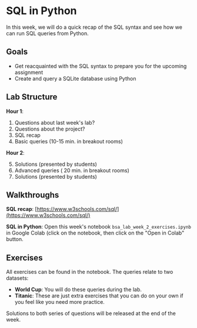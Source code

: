 # SQL in Python

In this week, we will do a quick recap of the SQL syntax and see how we can run SQL queries from Python.

## Goals

* Get reacquainted with the SQL syntax to prepare you for the upcoming assignment
* Create and query a SQLite database using Python

## Lab Structure

**Hour 1**:

1. Questions about last week's lab?
2. Questions about the project?
3. SQL recap
4. Basic queries (10-15 min. in breakout rooms)

**Hour 2**:

5. Solutions (presented by students)
6. Advanced queries ( 20 min. in breakout rooms)
7. Solutions (presented by students)

## Walkthroughs

**SQL recap**: [https://www.w3schools.com/sql/](https://www.w3schools.com/sql/)

**SQL in Python**: Open this week's notebook `bsa_lab_week_2_exercises.ipynb` in Google Colab (click on the notebook, then click on the "Open in Colab" button.

## Exercises

All exercises can be found in the notebook. The queries relate to two datasets:

* **World Cup**: You will do these queries during the lab.
* **Titanic**: These are just extra exercises that you can do on your own if you feel like you need more practice.

Solutions to both series of questions will be released at the end of the week.

